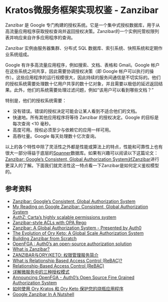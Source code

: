 # Kratos微服务框架实现权鉴 - Zanzibar

Zanzibar 是 Google 专门构建的授权系统。它是一个集中式授权数据库，用于从高流量应用程序获取授权查询并返回授权决策。Zanzibar的一个实例托管权限列表并响应来自许多应用程序的查询。

Zanzibar 实例由服务器集群、分布式 SQL 数据库、索引系统、快照系统和定期作业系统组成。

Google 有许多高流量应用程序，例如搜索、文档、表格和 Gmail。Google 帐户在这些系统之间共享，因此需要协调授权决策（即 Google 帐户可以执行的操作）。这些应用程序的运行规模很大，因此持续的服务间通信是不切实际的。他们的授权系统需要处理数十亿用户共享的数十亿对象，并且需要以极低的延迟返回结果。此外，他们的系统需要处理过滤问题，例如“该用户可以看到哪些文档？”

特别是，他们的授权系统需要：

- 没有错误。错误的授权决定可能会让某人看到不适合他们的文档。
- 快速地。所有其他应用程序将等待 Zanzibar 的授权决定。Google 的目标是每次查询 <10 毫秒。
- 高度可用。授权必须至少与依赖它的应用一样可用。
- 高吞吐量。Google 每天处理数十亿次查询。


以上的各个特性中除了灵活性之外都是性能或算法上的特点，性能和可靠性上也有很大一部分得益于底层的[Spanner](https://research.google/pubs/pub39966/)数据库。如果有兴趣可以阅读以下这篇论文：[Zanzibar: Google’s Consistent, Global Authorization System对Zanzibar](https://research.google/pubs/pub48190/)进行更深入的了解。下面我们就灵活性这一特点看一下Zanzibar是如何定义鉴权模型的。

## 参考资料

- [Zanzibar: Google’s Consistent, Global Authorization System](https://research.google/pubs/pub48190/)
- [My Reading on Google Zanzibar: Consistent, Global Authorization System](https://pushpalanka.medium.com/my-reading-on-google-zanzibar-consistent-global-authorization-system-f4a12df85cbb)
- [AuthZ: Carta’s highly scalable permissions system](https://medium.com/building-carta/authz-cartas-highly-scalable-permissions-system-782a7f2c840f)
- [Zanzibar-style ACLs with OPA Rego](https://gruchalski.com/posts/2022-05-07-zanzibar-style-acls-with-opa-rego/)
- [Zanzibar: A Global Authorization System - Presented by Auth0](https://zanzibar.academy/)
- [The Evolution of Ory Keto: A Global Scale Authorization System](https://www.ory.sh/keto-zanzibar-evolution/)
- [Building Zanzibar from Scratch](https://www.osohq.com/post/zanzibar)
- [OpenFGA : Auth0’s an open-source authorization solution](https://openfga.dev/)
- [What is Zanzibar?](https://authzed.com/blog/what-is-zanzibar/)
- [ZANZIBAR与ORY/KETO: 权限管理服务简介](https://chennima.github.io/keto-permission-manager-introduction)
- [What is Relationship Based Access Control (ReBAC)?](https://www.ubisecure.com/access-management/what-is-relationship-based-access-control-rebac/)
- [Relationship-Based Access Control (ReBAC)](https://www.osohq.com/academy/relationship-based-access-control-rebac)
- [详解微服务中的三种授权模式](https://www.infoq.cn/article/rl6g3buvaal8aiwvugdf)
- [Announcing OpenFGA - Auth0’s Open Source Fine Grained Authorization System](https://auth0.com/blog/auth0s-openfga-open-source-fine-grained-authorization-system/)
- [如何使用 Ory Kratos 和 Ory Keto 保护您的烧瓶应用程序](https://devpress.csdn.net/python/62f99ab8c6770329307fef6d.html)
- [Google Zanzibar In A Nutshell](https://www.permify.co/post/google-zanzibar-in-a-nutshell)
